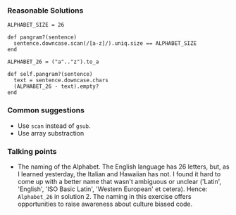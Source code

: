 ### Reasonable Solutions

```
ALPHABET_SIZE = 26

def pangram?(sentence)
  sentence.downcase.scan(/[a-z]/).uniq.size == ALPHABET_SIZE
end
```

```
ALPHABET_26 = ("a".."z").to_a

def self.pangram?(sentence)
  text = sentence.downcase.chars
  (ALPHABET_26 - text).empty?
end

```

### Common suggestions

- Use `scan` instead of `gsub`.
- Use array substraction


### Talking points
- The naming of the Alphabet. The English language has 26 letters, but, as I learned yesterday, the Italian and Hawaiian has not. I found it hard to come up with a better name that wasn't ambiguous or unclear ('Latin', 'English', 'ISO Basic Latin', 'Western European' et cetera). Hence: `Alphabet_26` in solution 2. The naming in this exercise offers opportunities to raise awareness about culture biased code. 

